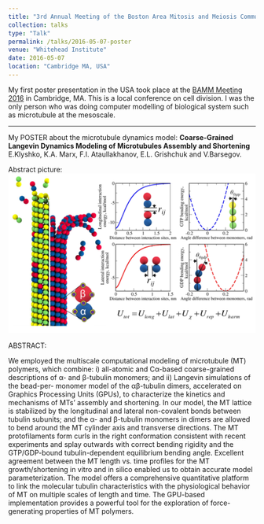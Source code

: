 ```yaml
---
title: "3rd Annual Meeting of the Boston Area Mitosis and Meiosis Community"
collection: talks
type: "Talk"
permalink: /talks/2016-05-07-poster
venue: "Whitehead Institute"
date: 2016-05-07
location: "Cambridge MA, USA"
---
```


My first poster presentation in the USA took place at the [BAMM Meeting 2016](http://bammmeeting.com/) in Cambridge, MA. This is a local conference on cell division. I was the only person who was doing computer modelling of biological system such as microtubule at the mesoscale. 

---

My POSTER about the microtubule dynamics model: 
**Coarse-Grained Langevin Dynamics Modeling of Microtubules Assembly and Shortening**
E.Klyshko, K.A. Marx, F.I. Ataullakhanov, E.L. Grishchuk and V.Barsegov.

Abstract picture:
<img src="/images/MT-model.png" width="600px">

ABSTRACT:

We employed the multiscale computational modeling of microtubule (MT) polymers, which combine: i) all-atomic and Cα-based coarse-grained descriptions of α- and β-tubulin monomers; and ii) Langevin simulations of the bead-per- monomer model of the αβ-tubulin dimers, accelerated on Graphics Processing Units (GPUs), to characterize the kinetics and mechanisms of MTs’ assembly and shortening. In our model, the MT lattice is stabilized by the longitudinal and lateral non-covalent bonds between tubulin subunits; and the α- and β-tubulin monomers in dimers are allowed to bend around the MT cylinder axis and transverse directions. The MT protofilaments form curls in the right conformation consistent with recent experiments and splay outwards with correct bending rigidity and the GTP/GDP-bound tubulin-dependent equilibrium bending angle. Excellent agreement between the MT length vs. time profiles for the MT growth/shortening in vitro and in silico enabled us to obtain accurate model parameterization. The model offers a comprehensive quantitative platform to link the molecular tubulin characteristics with the physiological behavior of MT on multiple scales of length and time. The GPU-based implementation provides a powerful tool for the exploration of force-generating properties of MT polymers.


